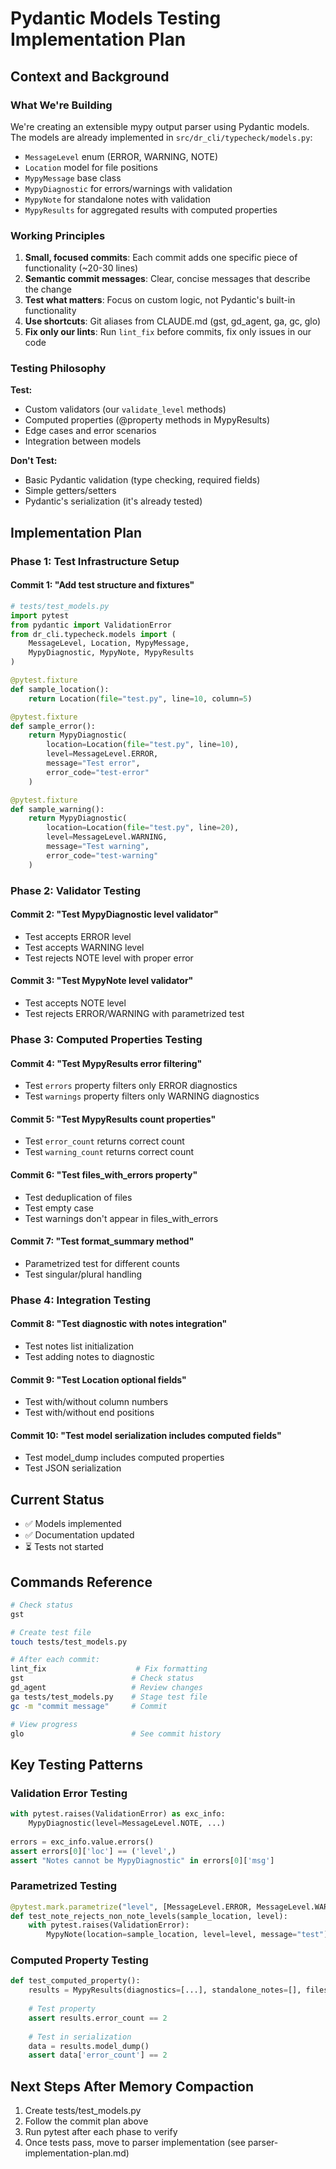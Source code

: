 # Pydantic Models Testing Implementation Plan

## Context and Background

### What We're Building
We're creating an extensible mypy output parser using Pydantic models. The models are already implemented in `src/dr_cli/typecheck/models.py`:
- `MessageLevel` enum (ERROR, WARNING, NOTE)
- `Location` model for file positions
- `MypyMessage` base class
- `MypyDiagnostic` for errors/warnings with validation
- `MypyNote` for standalone notes with validation
- `MypyResults` for aggregated results with computed properties

### Working Principles
1. **Small, focused commits**: Each commit adds one specific piece of functionality (~20-30 lines)
2. **Semantic commit messages**: Clear, concise messages that describe the change
3. **Test what matters**: Focus on custom logic, not Pydantic's built-in functionality
4. **Use shortcuts**: Git aliases from CLAUDE.md (gst, gd_agent, ga, gc, glo)
5. **Fix only our lints**: Run `lint_fix` before commits, fix only issues in our code

### Testing Philosophy
**Test:**
- Custom validators (our `validate_level` methods)
- Computed properties (@property methods in MypyResults)
- Edge cases and error scenarios
- Integration between models

**Don't Test:**
- Basic Pydantic validation (type checking, required fields)
- Simple getters/setters
- Pydantic's serialization (it's already tested)

## Implementation Plan

### Phase 1: Test Infrastructure Setup

#### Commit 1: "Add test structure and fixtures"
```python
# tests/test_models.py
import pytest
from pydantic import ValidationError
from dr_cli.typecheck.models import (
    MessageLevel, Location, MypyMessage, 
    MypyDiagnostic, MypyNote, MypyResults
)

@pytest.fixture
def sample_location():
    return Location(file="test.py", line=10, column=5)

@pytest.fixture
def sample_error():
    return MypyDiagnostic(
        location=Location(file="test.py", line=10),
        level=MessageLevel.ERROR,
        message="Test error",
        error_code="test-error"
    )

@pytest.fixture
def sample_warning():
    return MypyDiagnostic(
        location=Location(file="test.py", line=20),
        level=MessageLevel.WARNING,
        message="Test warning",
        error_code="test-warning"
    )
```

### Phase 2: Validator Testing

#### Commit 2: "Test MypyDiagnostic level validator"
- Test accepts ERROR level
- Test accepts WARNING level  
- Test rejects NOTE level with proper error

#### Commit 3: "Test MypyNote level validator"
- Test accepts NOTE level
- Test rejects ERROR/WARNING with parametrized test

### Phase 3: Computed Properties Testing

#### Commit 4: "Test MypyResults error filtering"
- Test `errors` property filters only ERROR diagnostics
- Test `warnings` property filters only WARNING diagnostics

#### Commit 5: "Test MypyResults count properties"
- Test `error_count` returns correct count
- Test `warning_count` returns correct count

#### Commit 6: "Test files_with_errors property"
- Test deduplication of files
- Test empty case
- Test warnings don't appear in files_with_errors

#### Commit 7: "Test format_summary method"
- Parametrized test for different counts
- Test singular/plural handling

### Phase 4: Integration Testing

#### Commit 8: "Test diagnostic with notes integration"
- Test notes list initialization
- Test adding notes to diagnostic

#### Commit 9: "Test Location optional fields"
- Test with/without column numbers
- Test with/without end positions

#### Commit 10: "Test model serialization includes computed fields"
- Test model_dump includes computed properties
- Test JSON serialization

## Current Status
- ✅ Models implemented
- ✅ Documentation updated
- ⏳ Tests not started

## Commands Reference
```bash
# Check status
gst

# Create test file
touch tests/test_models.py

# After each commit:
lint_fix                    # Fix formatting
gst                        # Check status
gd_agent                   # Review changes
ga tests/test_models.py    # Stage test file
gc -m "commit message"     # Commit

# View progress
glo                        # See commit history
```

## Key Testing Patterns

### Validation Error Testing
```python
with pytest.raises(ValidationError) as exc_info:
    MypyDiagnostic(level=MessageLevel.NOTE, ...)
    
errors = exc_info.value.errors()
assert errors[0]['loc'] == ('level',)
assert "Notes cannot be MypyDiagnostic" in errors[0]['msg']
```

### Parametrized Testing
```python
@pytest.mark.parametrize("level", [MessageLevel.ERROR, MessageLevel.WARNING])
def test_note_rejects_non_note_levels(sample_location, level):
    with pytest.raises(ValidationError):
        MypyNote(location=sample_location, level=level, message="test")
```

### Computed Property Testing
```python
def test_computed_property():
    results = MypyResults(diagnostics=[...], standalone_notes=[], files_checked=5)
    
    # Test property
    assert results.error_count == 2
    
    # Test in serialization
    data = results.model_dump()
    assert data['error_count'] == 2
```

## Next Steps After Memory Compaction
1. Create tests/test_models.py
2. Follow the commit plan above
3. Run pytest after each phase to verify
4. Once tests pass, move to parser implementation (see parser-implementation-plan.md)